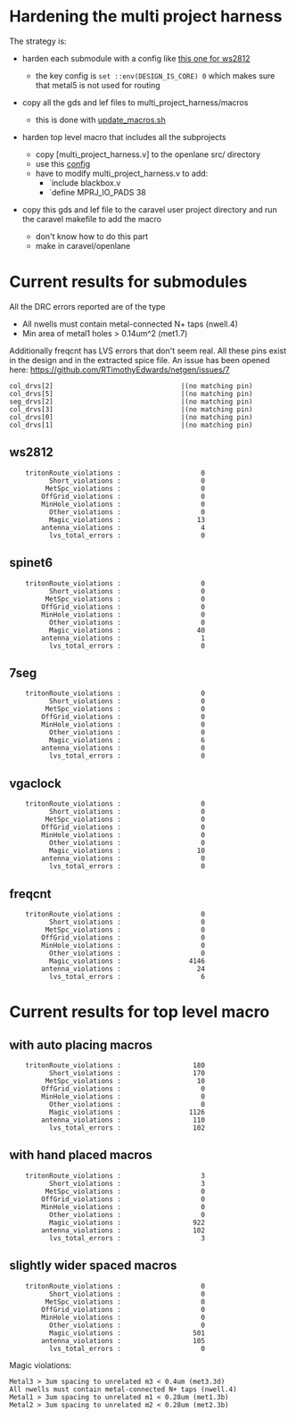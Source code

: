 # Hardening the multi project harness

The strategy is:

* harden each submodule with a config like [this one for ws2812](../openlane/macroconfig/config.tcl)
    * the key config is `set ::env(DESIGN_IS_CORE) 0` which makes sure that metal5 is not used for routing

* copy all the gds and lef files to multi_project_harness/macros
    * this is done with [update_macros.sh](../openlane/config/update_macros.sh)

* harden top level macro that includes all the subprojects
    * copy [multi_project_harness.v] to the openlane src/ directory
    * use this [config](../openlane/config/config.tcl)
    * have to modify multi_project_harness.v to add:
        * `include blackbox.v
        * `define MPRJ_IO_PADS 38

* copy this gds and lef file to the caravel user project directory and run the caravel makefile to add the macro
    * don't know how to do this part
    * make in caravel/openlane
    
# Current results for submodules

All the DRC errors reported are of the type

* All nwells must contain metal-connected N+ taps (nwell.4)
* Min area of metal1 holes > 0.14um^2 (met1.7)

Additionally freqcnt has LVS errors that don't seem real. All these pins exist in the design and in the extracted spice file.
An issue has been opened here: https://github.com/RTimothyEdwards/netgen/issues/7

    col_drvs[2]                                |(no matching pin)                          
    col_drvs[5]                                |(no matching pin)                          
    seg_drvs[2]                                |(no matching pin)                          
    col_drvs[3]                                |(no matching pin)                          
    col_drvs[0]                                |(no matching pin)                          
    col_drvs[1]                                |(no matching pin)      

## ws2812

        tritonRoute_violations :                    0
              Short_violations :                    0
             MetSpc_violations :                    0
            OffGrid_violations :                    0
            MinHole_violations :                    0
              Other_violations :                    0
              Magic_violations :                   13
            antenna_violations :                    4
              lvs_total_errors :                    0
## spinet6

        tritonRoute_violations :                    0
              Short_violations :                    0
             MetSpc_violations :                    0
            OffGrid_violations :                    0
            MinHole_violations :                    0
              Other_violations :                    0
              Magic_violations :                   40
            antenna_violations :                    1
              lvs_total_errors :                    0
## 7seg

        tritonRoute_violations :                    0
              Short_violations :                    0
             MetSpc_violations :                    0
            OffGrid_violations :                    0
            MinHole_violations :                    0
              Other_violations :                    0
              Magic_violations :                    6
            antenna_violations :                    0
              lvs_total_errors :                    0
## vgaclock

        tritonRoute_violations :                    0
              Short_violations :                    0
             MetSpc_violations :                    0
            OffGrid_violations :                    0
            MinHole_violations :                    0
              Other_violations :                    0
              Magic_violations :                   10
            antenna_violations :                    0
              lvs_total_errors :                    0


## freqcnt

        tritonRoute_violations :                    0
              Short_violations :                    0
             MetSpc_violations :                    0
            OffGrid_violations :                    0
            MinHole_violations :                    0
              Other_violations :                    0
              Magic_violations :                 4146
            antenna_violations :                   24
              lvs_total_errors :                    6

# Current results for top level macro 

## with auto placing macros

        tritonRoute_violations :                  180
              Short_violations :                  170
             MetSpc_violations :                   10
            OffGrid_violations :                    0
            MinHole_violations :                    0
              Other_violations :                    0
              Magic_violations :                 1126
            antenna_violations :                  110
              lvs_total_errors :                  102

## with hand placed macros

        tritonRoute_violations :                    3
              Short_violations :                    3
             MetSpc_violations :                    0
            OffGrid_violations :                    0
            MinHole_violations :                    0
              Other_violations :                    0
              Magic_violations :                  922
            antenna_violations :                  102
              lvs_total_errors :                    3

## slightly wider spaced macros

        tritonRoute_violations :                    0
              Short_violations :                    0
             MetSpc_violations :                    0
            OffGrid_violations :                    0
            MinHole_violations :                    0
              Other_violations :                    0
              Magic_violations :                  501
            antenna_violations :                  105
              lvs_total_errors :                    0

Magic violations:

    Metal3 > 3um spacing to unrelated m3 < 0.4um (met3.3d)
    All nwells must contain metal-connected N+ taps (nwell.4)
    Metal1 > 3um spacing to unrelated m1 < 0.28um (met1.3b)
    Metal2 > 3um spacing to unrelated m2 < 0.28um (met2.3b)
